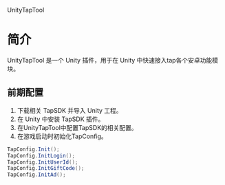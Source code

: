 UnityTapTool
# 简介
UnityTapTool 是一个 Unity 插件，用于在 Unity 中快速接入tap各个安卓功能模块。
## 前期配置
1. 下载相关 TapSDK 并导入 Unity 工程。
2. 在 Unity 中安装 TapSDK 插件。
3. 在UnityTapTool中配置TapSDK的相关配置。
4. 在游戏启动时初始化TapConfig。

```c#
TapConfig.Init();
TapConfig.InitLogin();
TapConfig.InitUserId();
TapConfig.InitGiftCode();
TapConfig.InitAd();
```